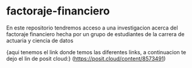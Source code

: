 # factoraje-financiero
En este repositorio tendremos acceso a una investigacion acerca del factoraje financiero hecha por un grupo de estudiantes de la carrera de actuaria y ciencia de datos 

{aqui tenemos el link donde temos las diferentes links, a continuacion te dejo el lin de posit cloud:} 
(https://posit.cloud/content/8573491)

